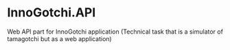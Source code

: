 # InnoGotchi.API
Web API part for InnoGotchi application (Technical task that is a simulator of tamagotchi but as a web application)
